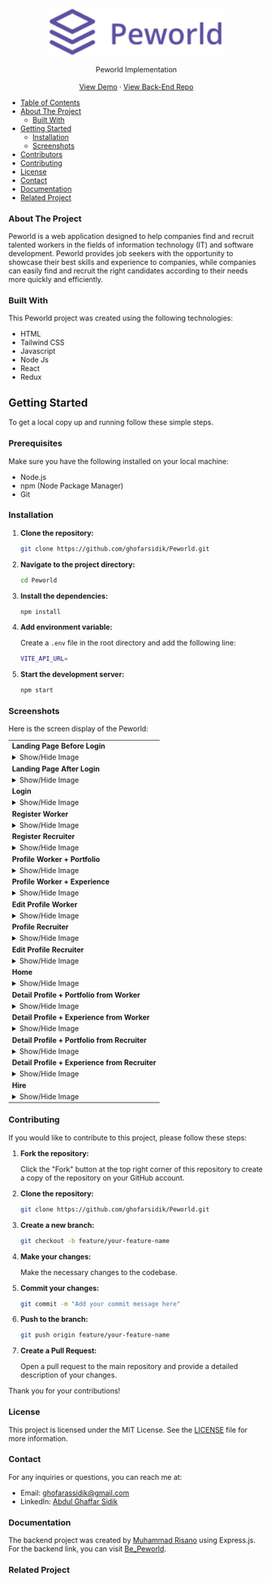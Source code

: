 <br />
  <div align="center">
    <a href="https://github.com/ghofarsidik/Peworld">
      <img src="https://github.com/ghofarsidik/Peworld/blob/65f3d7f14e2bc24f66753f9b14f50830ce7c0f2c/src/components/images/logo/logo.png" width="350"/>
  </a>

  <p align="center">
    Peworld Implementation
    <br />
    <br />
   <a href="https://peword-ags.netlify.app/" target="_blank">View Demo</a>
    ·
    <a href="https://github.com/ghofarsidik/Be_Peworld.git" target="_blank">View Back-End Repo</a>
  </p>
  </div>

- [Table of Contents](#table-of-contents)
- [About The Project](#about-the-project)
  - [Built With](#built-with)
- [Getting Started](#getting-started)
  - [Installation](#installation)
  - [Screenshots](#screenshots)
- [Contributors](#contributors)
- [Contributing](#contributing)
- [License](#license)
- [Contact](#contact)
- [Documentation](#documentation)
- [Related Project](#related-project)

### About The Project

Peworld is a web application designed to help companies find and recruit talented workers in the fields of information technology (IT) and software development. Peworld provides job seekers with the opportunity to showcase their best skills and experience to companies, while companies can easily find and recruit the right candidates according to their needs more quickly and efficiently.

### Built With

This Peworld project was created using the following technologies:

- HTML
- Tailwind CSS
- Javascript 
- Node Js
- React
- Redux

## Getting Started

To get a local copy up and running follow these simple steps.

### Prerequisites

Make sure you have the following installed on your local machine:

- Node.js
- npm (Node Package Manager)
- Git

### Installation

1. **Clone the repository:**

   ```sh
   git clone https://github.com/ghofarsidik/Peworld.git
   ```

2. **Navigate to the project directory:**

   ```sh
   cd Peworld
   ```

3. **Install the dependencies:**

   ```sh
   npm install
   ```

4. **Add environment variable:**

   Create a `.env` file in the root directory and add the following line:

   ```sh
   VITE_API_URL=
   ```

5. **Start the development server:**

   ```sh
   npm start
   ```



### Screenshots

Here is the screen display of the Peworld:

<table>
  <tr>
    <td><strong>Landing Page Before Login</strong></td>
  </tr>
  <tr>
    <td>
      <details>
        <summary>Show/Hide Image</summary>
        <br>
        <img src="https://github.com/ghofarsidik/Peworld/blob/0c0ccdfe1eef842c81062ed8a3a3c531ce88a84f/src/components/images/screenshot/Landing%20Page%20before%20Login.png" alt="Landing Page Before Login">
      </details>
    </td>
  </tr>
  <tr>
    <td><strong>Landing Page After Login</strong></td>
  </tr>
  <tr>
    <td>
      <details>
        <summary>Show/Hide Image</summary>
        <br>
        <img src="https://github.com/ghofarsidik/Peworld/blob/0c0ccdfe1eef842c81062ed8a3a3c531ce88a84f/src/components/images/screenshot/landing%20Page%20After%20login.png" alt="Landing Page After Login">
      </details>
    </td>
  </tr>
  <tr>
    <td><strong>Login</strong></td>
  </tr>
  <tr>
    <td>
      <details>
        <summary>Show/Hide Image</summary>
        <br>
        <img src="https://github.com/ghofarsidik/Peworld/blob/0c0ccdfe1eef842c81062ed8a3a3c531ce88a84f/src/components/images/screenshot/Login.png" alt="Login">
      </details>
    </td>
  </tr>
  <tr>
    <td><strong>Register Worker</strong></td>
  </tr>
  <tr>
    <td>
      <details>
        <summary>Show/Hide Image</summary>
        <br>
        <img src="https://github.com/ghofarsidik/Peworld/blob/0c0ccdfe1eef842c81062ed8a3a3c531ce88a84f/src/components/images/screenshot/Register%20Worker.png" alt="Register Worker">
      </details>
    </td>
  </tr>
  <tr>
    <td><strong>Register Recruiter</strong></td>
  </tr>
  <tr>
    <td>
      <details>
        <summary>Show/Hide Image</summary>
        <br>
        <img src="https://github.com/ghofarsidik/Peworld/blob/0c0ccdfe1eef842c81062ed8a3a3c531ce88a84f/src/components/images/screenshot/Register%20Recruiter.png" alt="Register Recruiter">
      </details>
    </td>
  </tr>
  <tr>
    <td><strong>Profile Worker + Portfolio</strong></td>
  </tr>
  <tr>
    <td>
      <details>
        <summary>Show/Hide Image</summary>
        <br>
        <img src="https://github.com/ghofarsidik/Peworld/blob/0c0ccdfe1eef842c81062ed8a3a3c531ce88a84f/src/components/images/screenshot/profile%20worker%20%2B%20portofolio.png" alt="Profile Worker + Portfolio">
      </details>
    </td>
  </tr>
  <tr>
    <td><strong>Profile Worker + Experience</strong></td>
  </tr>
  <tr>
    <td>
      <details>
        <summary>Show/Hide Image</summary>
        <br>
        <img src="https://github.com/ghofarsidik/Peworld/blob/0c0ccdfe1eef842c81062ed8a3a3c531ce88a84f/src/components/images/screenshot/profile%20worker%20%2B%20experience.png" alt="Profile Worker + Experience">
      </details>
    </td>
  </tr>
  <tr>
    <td><strong>Edit Profile Worker</strong></td>
  </tr>
  <tr>
    <td>
      <details>
        <summary>Show/Hide Image</summary>
        <br>
        <img src="https://github.com/ghofarsidik/Peworld/blob/0c0ccdfe1eef842c81062ed8a3a3c531ce88a84f/src/components/images/screenshot/edit%20profile%20worker.png" alt="Edit Profile Worker">
      </details>
    </td>
  </tr>
  <tr>
    <td><strong>Profile Recruiter</strong></td>
  </tr>
  <tr>
    <td>
      <details>
        <summary>Show/Hide Image</summary>
        <br>
        <img src="https://github.com/ghofarsidik/Peworld/blob/0c0ccdfe1eef842c81062ed8a3a3c531ce88a84f/src/components/images/screenshot/profile%20recruiter.png" alt="Profile Recruiter">
      </details>
    </td>
  </tr>
  <tr>
    <td><strong>Edit Profile Recruiter</strong></td>
  </tr>
  <tr>
    <td>
      <details>
        <summary>Show/Hide Image</summary>
        <br>
        <img src="https://github.com/ghofarsidik/Peworld/blob/0c0ccdfe1eef842c81062ed8a3a3c531ce88a84f/src/components/images/screenshot/edit%20profile%20recruiter.png" alt="Edit Profile Recruiter">
      </details>
    </td>
  </tr>
  <tr>
    <td><strong>Home</strong></td>
  </tr>
  <tr>
    <td>
      <details>
        <summary>Show/Hide Image</summary>
        <br>
        <img src="https://github.com/ghofarsidik/Peworld/blob/0c0ccdfe1eef842c81062ed8a3a3c531ce88a84f/src/components/images/screenshot/Home.png" alt="Home">
      </details>
    </td>
  </tr>
  <tr>
    <td><strong>Detail Profile + Portfolio from Worker</strong></td>
  </tr>
  <tr>
    <td>
      <details>
        <summary>Show/Hide Image</summary>
        <br>
        <img src="https://github.com/ghofarsidik/Peworld/blob/0c0ccdfe1eef842c81062ed8a3a3c531ce88a84f/src/components/images/screenshot/detail%20profile%20and%20portofolio%20from%20worker.png" alt="Detail Profile + Portfolio from Worker">
      </details>
    </td>
  </tr>
  <tr>
    <td><strong>Detail Profile + Experience from Worker</strong></td>
  </tr>
  <tr>
    <td>
      <details>
        <summary>Show/Hide Image</summary>
        <br>
        <img src="https://github.com/ghofarsidik/Peworld/blob/0c0ccdfe1eef842c81062ed8a3a3c531ce88a84f/src/components/images/screenshot/detail%20profile%20and%20experience%20from%20worker.png" alt="Detail Profile + Experience from Worker">
      </details>
    </td>
  </tr>
  <tr>
    <td><strong>Detail Profile + Portfolio from Recruiter</strong></td>
  </tr>
  <tr>
    <td>
      <details>
        <summary>Show/Hide Image</summary>
        <br>
        <img src="https://github.com/ghofarsidik/Peworld/blob/0c0ccdfe1eef842c81062ed8a3a3c531ce88a84f/src/components/images/screenshot/detail%20profile%20%2B%20portofolio%20from%20recruiter.png">
      </details>
    </td>
  </tr>
  <tr>
    <td><strong>Detail Profile + Experience from Recruiter</strong></td>
  </tr>
  <tr>
    <td>
      <details>
        <summary>Show/Hide Image</summary>
        <br>
        <img src="https://github.com/ghofarsidik/Peworld/blob/0c0ccdfe1eef842c81062ed8a3a3c531ce88a84f/src/components/images/screenshot/detail%20profile%20%2B%20experience%20from%20recruiter.png">
      </details>
    </td>
  </tr>
  <tr>
    <td><strong>Hire</strong></td>
  </tr>
  <tr>
    <td>
      <details>
        <summary>Show/Hide Image</summary>
        <br>
        <img src="https://github.com/ghofarsidik/Peworld/blob/0c0ccdfe1eef842c81062ed8a3a3c531ce88a84f/src/components/images/screenshot/hire.png" alt="Hire">
      </details>
    </td>
  </tr>
</table>

### Contributing

If you would like to contribute to this project, please follow these steps:

1. **Fork the repository:**

   Click the "Fork" button at the top right corner of this repository to create a copy of the repository on your GitHub account.

2. **Clone the repository:**

   ```sh
   git clone https://github.com/ghofarsidik/Peworld.git
   ```

3. **Create a new branch:**

   ```sh
   git checkout -b feature/your-feature-name
   ```

4. **Make your changes:**

   Make the necessary changes to the codebase.

5. **Commit your changes:**

   ```sh
   git commit -m "Add your commit message here"
   ```

6. **Push to the branch:**

   ```sh
   git push origin feature/your-feature-name
   ```

7. **Create a Pull Request:**

   Open a pull request to the main repository and provide a detailed description of your changes.

Thank you for your contributions!


### License

This project is licensed under the MIT License. See the [LICENSE](LICENSE) file for more information.


### Contact

For any inquiries or questions, you can reach me at:

- Email: [ghofarassidik@gmail.com](mailto:ghofarassidik@gmail.com)
- LinkedIn: [Abdul Ghaffar Sidik](https://www.linkedin.com/in/abdul-ghaffar-sidik/)


### Documentation

The backend project was created by [Muhammad Risano](https://github.com/muhammadrisano) using Express.js. For the backend link, you can visit [Be_Peworld](https://github.com/ghofarsidik/Be_Peworld).


### Related Project
